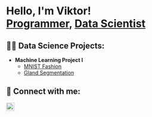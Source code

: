 <h1>Hello, I'm Viktor! <br/><a href="https://github.com/ViktorOhrner">Programmer</a>, <a href="www.linkedin.com/in/viktor-öhrner-175509225">Data Scientist</a></h1>

<h2>👨‍💻 Data Science Projects:</h2>

- <b>Machine Learning Project I</b>
  - [MNIST Fashion](https://github.com/ViktorOhrner/MNIST-fashion)
  - [Gland Segmentation](https://github.com/ViktorOhrner/GlandSegmentation)

<h2> 🤳 Connect with me:</h2>

[<img align="left" alt="ViktorOhrner | LinkedIn" width="22px" src="https://cdn.jsdelivr.net/npm/simple-icons@v3/icons/linkedin.svg" />][linkedin]


[linkedin]: www.linkedin.com/in/viktor-öhrner-175509225

<!--
**ViktorOhrner** is a ✨ _special_ ✨ repository because its `README.md` (this file) appears on your GitHub profile.

This file was taken and eddited from:
https://www.youtube.com/watch?v=zgqfWLHNKLk

Here are some ideas to get you started:

- 🔭 I’m currently working on ...
- 🌱 I’m currently learning ...
- 👯 I’m looking to collaborate on ...
- 🤔 I’m looking for help with ...
- 💬 Ask me about ...
- 📫 How to reach me: ...
- 😄 Pronouns: ...
- ⚡ Fun fact: ...
-->
